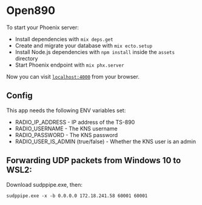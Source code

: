 # Open890

To start your Phoenix server:

  * Install dependencies with `mix deps.get`
  * Create and migrate your database with `mix ecto.setup`
  * Install Node.js dependencies with `npm install` inside the `assets` directory
  * Start Phoenix endpoint with `mix phx.server`

Now you can visit [`localhost:4000`](http://localhost:4000) from your browser.

## Config

This app needs the following ENV variables set:

  * RADIO_IP_ADDRESS - IP address of the TS-890
  * RADIO_USERNAME - The KNS username
  * RADIO_PASSWORD - The KNS password
  * RADIO_USER_IS_ADMIN (true/false) - Whether the KNS user is an admin

## Forwarding UDP packets from Windows 10 to WSL2:

Download sudppipe.exe, then:

    sudppipe.exe -x -b 0.0.0.0 172.18.241.58 60001 60001